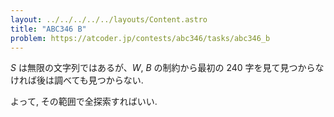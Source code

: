 ```yaml
---
layout: ../../../../../layouts/Content.astro
title: "ABC346 B"
problem: https://atcoder.jp/contests/abc346/tasks/abc346_b
---
```

$S$ は無限の文字列ではあるが、$W$, $B$ の制約から最初の $240$ 字を見て見つからなければ後は調べても見つからない.

よって, その範囲で全探索すればいい.

